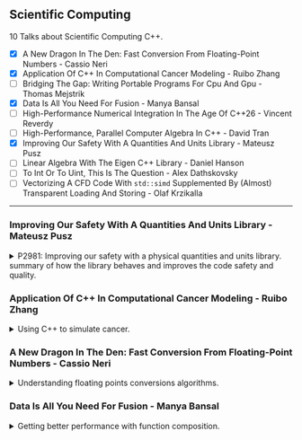 <!--
// cSpell:ignore Vectorizing kmph Electronvolt Kathir Farghani Alfraganus Grisu Grisù dyck Dybvig Andrysco Ranjit Jhala Sorin Jaffer Schubfach Raffaello Giulietti Junekey Jeon Florian Loitsch Tejú Jaguá armpl sger sgerb cblas saxpy
-->

<link rel="stylesheet" type="text/css" href="../../markdown-style.css">

## Scientific Computing

<summary>
10 Talks about Scientific Computing C++.
</summary>

- [x] A New Dragon In The Den: Fast Conversion From Floating-Point Numbers - Cassio Neri
- [x] Application Of C++ In Computational Cancer Modeling - Ruibo Zhang
- [ ] Bridging The Gap: Writing Portable Programs For Cpu And Gpu - Thomas Mejstrik
- [x] Data Is All You Need For Fusion - Manya Bansal
- [ ] High-Performance Numerical Integration In The Age Of C++26 - Vincent Reverdy
- [ ] High-Performance, Parallel Computer Algebra In C++ - David Tran
- [x] Improving Our Safety With A Quantities And Units Library - Mateusz Pusz
- [ ] Linear Algebra With The Eigen C++ Library - Daniel Hanson
- [ ] To Int Or To Uint, This Is The Question - Alex Dathskovsky
- [ ] Vectorizing A CFD Code With `std::simd` Supplemented By (Almost) Transparent Loading And Storing - Olaf Krzikalla

---

### Improving Our Safety With A Quantities And Units Library - Mateusz Pusz

<details>
<summary>
P2981: Improving our safety with a physical quantities and units library. summary of how the library behaves and improves the code safety and quality.
</summary>

[Improving Our Safety With A Quantities And Units Library](https://youtu.be/pPSdmrmMdjY?si=XqQIA63B6O9eDPJn), [slides](https://github.com/CppCon/CppCon2024/blob/main/Presentations/Improving_Our_Safety_With_a_Quantities_and_Units_Library.pdf), [event](https://cppcon2024.sched.com/event/1gZed/improving-our-safety-with-a-quantities-and-units-library), [P2981 proposal](https://wg21.link/p2981), [mp-units repository](https://github.com/mpusz/mp-units).

C++ safety, communicating units between processes, making errors can lead to disasters. it's important to get this right.

> Affected Industries
>
> - Aerospace
> - Autonomous cars
> - Embedded industries
> - Manufacturing
> - Maritime industry
> - Freight transport
> - Military
> - Astronomy
> - 3D design
> - Robotics
> - Audio
> - Medical devices
> - National laboratories
> - Scientific institutions and universities
> - All kinds of navigation and charting
> - GUI frameworks
> - Finance (including HFT)

It's not enough to just invest in training, it's still up to human skill, and many of the engineers writing C++ safety critical code aren't professional programmers, they are domain experts.

the goal of the library is to generate compile time errors - easy to understand, debug, and fix.

#### Typical Production Issues

examples of potential problems from real code bases.

1. The proliferation of `double` - same type every where
2. The proliferation of magic numbers - values that only make sense to domain experts.
3. The proliferation of conversion macros - using macros, redefining the same name again and again in different ways.
4. Lack of consistency - APIs that are easy to err with.

#### MP-Units & Standardization

The C++20/23 <cpp>mp-units</cpp> library, already available in github, conan package manager and compiler explorer.

> Goals:
>
> - Compile-time safety:
>   - correct handling of physical quantities, units, and numerical values
> - Performance:
>   - as fast or even faster than working with fundamental types
>   - no runtime overhead
>   - no space size overhead
> - Great user experience:
>   - optimized for readable compilation errors and great debugging experience
>   - easy to use and flexible
> - Scope:
>   - any unit's magnitude (huge, small, floating-point)
>   - systems of quantities
>   - systems of units
>   - the affine space
>   - highly adjustable text-output formatting
>   - scalar, vector, and tensor quantities
>   - natural units systems

#### A Taste Of Quantities And Units Library

moving from a manual implementation to using the library. using types with defined behaviors.

```cpp
// before
constexpr auto M_PER_KM = 1000.;
constexpr auto CM_PER_MI = 2.54 * 12. * 5280;
constexpr auto M_PER_MI = CM_PER_MI / 100.;
constexpr auto S_PER_H = 3600.;
constexpr auto MPS_PER_KMPH = M_PER_KM / S_PER_H;
constexpr auto MPS_PER_MPH = M_PER_MI / S_PER_H;

const double distance_m = 30.;
const double speed_mph = 25.;
const double speed_mps = speed_mph * MPS_PER_MPH;
const double time_to_goal_s = distance_m / speed_mps;
std::println("TTG: {:.6} s", time_to_goal_s);

// after
const quantity distance = 30. * m;
const quantity speed = 25. * mi / h;
const quantity time_to_goal = (distance / speed).in(s);
std::println("TTG: {::N[.6]}", time_to_goal_s);
```

if we try to multiply the distance and speed instead of dividing them, we would get an error. with the library, rather than denoting the unit (seconds, meters, kilometers per hour) in the names of the parameters, they are encoded into the type, which eliminates bugs.

```cpp
// before
double time_to_goal_s(double distance_m, double speed_kmph)
{
  return distance_m / (speed_kmph * MPS_PER_KMPH);
}

// after
quantity<s> time_to_goal(quantity<m> distance quantity<km/h> speed)
{
  return distance / speed;
}
```

if we pass the wrong variable (distance in km), then we get an error. we also cant mix up the argument order. it's much harder to ship bad code, since we get compile time checks through the type system.\
if we look at the compiled assembly code, it's basically the same.\
if we to have the input or output at different units, we can use generic programming and <cpp>concepts</cpp>.

```cpp
QuantityOf<isq::time> auto time_to_goal (QuantityOf<isq::length> auto distance, QuantityOf<isq::speed> auto speed)
{
  return distance / speed;
}

const quantity distance_to_turn = 400. * ft;
const quantity car_speed = 40. * mi / h;
const quantity ttg = time_to_goal(distance_to_turn, car_speed);
std::println("Turn right after {::N[.1]}", ttg.in(s));
```

we can add together values (minutes and seconds, distances) without manually scaling them.

#### Safety Features

safe unit conversions. magnitudes are known at compile time.\
<cpp>std::chrono</cpp> is still missing some units that are defined in the standard, which are either too large or too small to define with 64 bits. such as "electronvolt" ($1 _eV = 1.602176634 \times 10^{-19}J$) or Dalton ($1 Da = 1.660539040(20) \times 10^{-27} Kg$) or some units that require conversions with irrational numbers.\
we can define our own prefixes, and apply them for multiple units (kilogram, kilometer, etc...) since they can collide with either namespaces, they need to be opt-in into. there are also definitions to non-standard units (yards, miles, etc...).

Preventing truncation of data.

> Conversion of a quantity with the integral representation type to one with a unit of a lower resolution is truncating.

by default, we define things as integral, and we don't allow  truncating them down.  if we want quantities with fractions, we must define them as floating points, at our own risk.

```cpp
quantity q1 = 5 * m; 
std::cout << q1.in(km) << '\n'; // Compile-time error
quantity<si::kilo<si::metre>, int> q2 = q1; // Compile-time error

quantity q1f = 5. * m; // source quantity uses 'double' as a representation type
std::cout << q1f.in(km) << '\n';
quantity<si::kilo<si::metre>> q2f = q1f;
```

#### Tracing Columbus Route To The Bahamas

the story of Columbus and repressing it in code, going over the things he knew and what sort of units he used. Columbus used roman units, but relied on calculation made with persian units, leading to differences in what the length of a mile is.

```cpp
// length of degree of latitude estimation by medieval Persian geographer
// Abu al Abbas Ahmad ibn Muhammad ibn Kathir al-Farghani (a.k.a. Alfraganus)
// (degree of longitude at the equator should be roughly equivalent)
template<UnitOf<isq::length> auto Mile>
struct estimated_degree final : named_unit<"deg", mag_ratio<5667, 100> * Mile> {};

// roman units
inline constexpr struct roman_foot final : named_unit<"ft_r", mag<296> * si::milli<si::metre>> {} roman_foot;
inline constexpr struct roman_pace final : named_unit<"pace_r", mag<5> * roman_foot> {} roman_pace;
inline constexpr struct roman_mile final : named_unit<"mi_r", mag<1000> * roman_pace> {} roman_mile;

// used in Persia
// extended the Roman mile to fit an astronomical approximation of 1 minute of an arc of latitude
inline constexpr struct arabic_mile final : named_unit<"mi_a", mag<2163> * si::metre> {} arabic_mile;

// 1 minute of arc along the Earth's equator
inline constexpr struct geographical_mile final : named_unit<"mi_g", mag_ratio<18'553, 10> * si::metre> {} geographical_mile;

inline constexpr auto Columbus_degree = estimated_degree<roman_mile>{};
inline constexpr auto Alfraganus_degree = estimated_degree<arabic_mile>{};
inline constexpr struct equator_degree final : named_unit<"deg", mag<60> * geographical_mile> {} equator_degree;

template<Quantity Q1, Quantity Q2>
  requires std::invocable<std::minus<>, Q1, Q2>
quantity<percent> error(const Q1& approximate, const Q2& exact)
{
  return abs(approximate - exact) / exact;
}

std::cout << "Roman mile: " << (1. * roman_mile).in(si::metre) << "\n";
std::cout << "Arabic mile: " << (1. * arabic_mile).in(si::metre) << "\n";
std::cout << "Mile error: " << error(1. * roman_mile, 1. * arabic_mile) << "\n";

const quantity Columbus_equator_length = 360. * Columbus_degree;
const quantity Alfraganus_equator_length = 360. * Alfraganus_degree;
const quantity equator_length = 360. * equator_degree;

std::cout << "Columbus equator length: " << Columbus_equator_length.in(nmi) << "\n";
std::cout << "Alfraganus equator length: " << Alfraganus_equator_length.in(nmi) << "\n";
std::cout << "Equator length: " << equator_length.in(nmi) << "\n";
std::cout << "Equator error: " << error(Columbus_equator_length, equator_length) << "\n";

const quantity Columbus_distance = 68. * Columbus_degree;
const quantity Tenerife_Bahamas_distance = 5'982. * km;
const quantity Tenerife_Japan_distance = 10'600. * nmi;

std::cout << "Columbus distance: " << Columbus_distance.in(nmi) << "\n";
std::cout << "Tenerife-Japan distance: " << Tenerife_Japan_distance.in(nmi) << "\n";
std::cout << "Distance error: " << error(Columbus_distance, Tenerife_Japan_distance) << "\n";
std::cout << "Tenerife-Bahamas distance: " << Tenerife_Bahamas_distance.in(nmi) << "\n";
```

> Thanks to the usage of quantities and units library a developer has to focus only on a program logic and does not have to carefully verify every unit conversion and quantity arithmetics.

#### More Issues

> Implementing a physical quantities and units library is much
harder than it may initially appear.

explicit constructors, everywhere, always provide the unit and the value. interacting with legacy code that still use primitives. requiring more than one dimension for a quantity. length is one thing, but height, width, distance and wavelengths aren't the same thing, even if they are all measured with the same units. our type system must be able to tell them apart and prevent confusion. this is achieved by defining <cpp>quantity_spec</cpp> following the ISO definations. we can be as safe as we wish, depending on how exact we want to be.

type quantities

> `res = 1 * Hz + 1 * Bq + 1 * Bd;`
>
> - Hz (hertz) - unit of frequency
> - Bq (becquerel) - unit of activity
> - Bd (baud) - unit of modulation rate

running the calculation in different languages:

```cpp
// boost
using namespace boost::units::si;
std::cout << 1 * hertz + 1 * becquerel << '\n'; // 2 Hz
std::cout << 1 * becquerel + 1 * hertz << '\n'; // 2 Hz

// other units library
using namespace units::literals;
std::cout << 1_Hz + 1_Bq << '\n'; // 2 s^-1
```

with python

```python
print(1 * ureg.hertz + 1 * ureg.becquerel + 1 * ureg.baud) # 3.0 hertz
print(1 * ureg.becquerel + 1 * ureg.hertz + 1 * ureg.baud) # 3.0 becquerel
```

and with java - we get a compilation error.

```java
System.out.println(Quantities.getQuantity(1, Units.HERTZ)
  .add(Quantities.getQuantity(1, Units.BECQUEREL)));
```

even though they all a qualities of similar thing (dimension $T^{-1}$), they aren't comparable since they don't belong to the same domain, and shouldn't be mixed. in the <cpp>mp-units</cpp> library, their is a hierarchy tree for quantities that belong to the same kind: the <cpp>kind_of\<QS></cpp> modifier. so even though hertz and becquerel are both the same dimension, they aren't te same kind (frequency vs activity).

```cpp
static_assert(get_kind(isq::width) == get_kind(isq::height));
static_assert(get_kind(isq::width) == kind_of<isq::length>);
static_assert(implicitly_convertible(kind_of<isq::length>, isq::width));

namespace mp_units::si {
  // base quantities
  inline constexpr struct second final : named_unit<"s", kind_of<isq::time>> {} second;
  inline constexpr struct metre final : named_unit<"m", kind_of<isq::length>> {} metre;
  inline constexpr struct gram final : named_unit<"g", kind_of<isq::mass>> {} gram;
  inline constexpr auto kilogram = kilo<gram>;
  inline constexpr struct ampere final : named_unit<"A", kind_of<isq::electric_current>> {} ampere;
  inline constexpr struct kelvin final : named_unit<"K", kind_of<isq::thermodynamic_temperature>> {} kelvin;
  inline constexpr struct mole final : named_unit<"mol", kind_of<isq::amount_of_substance>> {} mole;
  inline constexpr struct candela final : named_unit<"cd", kind_of<isq::luminous_intensity>> {} candela;

  // derived quantities
  inline constexpr struct radian final : named_unit<"rad", metre / metre, kind_of<isq::angular_measure>> {} radian;
  inline constexpr struct steradian final : named_unit<"sr", square(metre) / square(metre), kind_of<isq::solid_angular_measure>> {} steradian;
  inline constexpr struct hertz final : named_unit<"Hz", inverse(second), kind_of<isq::frequency>> {} hertz;
  inline constexpr struct becquerel final : named_unit<"Bq", inverse(second), kind_of<isq::activity>> {} becquerel;
  inline constexpr struct newton final : named_unit<"N", kilogram * metre / square(second)> {} newton;
  inline constexpr struct pascal final : named_unit<"Pa", newton / square(metre)> {} pascal;
  inline constexpr struct joule final : named_unit<"J", newton * metre> {} joule;
  inline constexpr struct watt final : named_unit<"W", joule / second> {} watt;
  inline constexpr struct coulomb final : named_unit<"C", ampere * second> {} coulomb;
}
```

so we can get the same compile time error as we saw in the java code, we can't do operations on types where it doesn't make sense.\
the library also has affine spaces: a point (position) and displacement vector (difference between two points). the affine space limits the allowed operations.
</details>

### Application Of C++ In Computational Cancer Modeling - Ruibo Zhang

<details>
<summary>
Using C++ to simulate cancer.
</summary>

[Application Of C++ In Computational Cancer Modeling](https://youtu.be/_SDySGM_gJ8?si=shtZkbvwMDKjpTyZ), [slides](https://github.com/CppCon/CppCon2024/blob/main/Presentations/Application_Of_Computational_Cancer_Modeling.pdf), [event](https://cppcon2024.sched.com/event/1gZiB/application-of-c-in-computational-cancer-modeling).

> Main Topic: use C++ to simulate the process of cancer initiation
>
> - The mathematical model and simulation study
>   - Generate a single tumor (A single step of evolution)
>   - Generate multiple tumors (Tasked Based Concurrency)
>   - Obtain statistical properties of the tumors (Parallel STL algorithms)
> - Eigen (Array Class)
>   - <cpp>Eigen</cpp> is a C++ template library for linear algebra: matrices, vectors, numerical solvers, and related algorithms.
> - Modern C++:
>   - <cpp>random</cpp>: Pseudo-random number generation
>   - <cpp>future</cpp>: Task-Based Concurrency
>   - <cpp>numeric</cpp>: Parallel versions of certain STL algorithms

defining cancer, uncontrolled division of abnormal ells, we want a mathematical model to understand the evolution of cancer and predict the widnow of opportunity for screening. we define our model as having cells of different types, a cell can either alter it's type or divide into two cells of the same type. this constitutes a markov chain. the event happens on a random schedule - mutation rate and growth rate.

```cpp
#include <random>
std::mt19937_64 rnd_generator;
std::exponential_distribution<> exp{rate};
double time = exp(rnd_generator);
```

the inputs to our model are the starting population, the rates and the possible changes, the output is the disribution of cells at different timepoints. we use a dynamic two-dimension array from the <cpp>eigen</cpp> library, and we have a transition matrix between cell states.

more code examples, doing matrix stuff, column-wise operations and so on. then doing thing in parallel using <cpp>std::future</cpp> and launching the simulation in another thread.

</details>

### A New Dragon In The Den: Fast Conversion From Floating-Point Numbers - Cassio Neri

<details>
<summary>
Understanding floating points conversions algorithms.
</summary>

[A New Dragon In The Den: Fast Conversion From Floating-Point Numbers](https://youtu.be/fPZ1ZdA7Iwc?si=n605LzJnr2h0mWJo), [slides](https://github.com/CppCon/CppCon2024/blob/main/Presentations/A_New_Dragon_in_the_Den.pdf), [event](https://cppcon2024.sched.com/event/1gZgo/a-new-dragon-in-the-den-fast-conversion-from-floating-point-numbers)

> Standard C++ provides a few functions to convert a double or float value to string, namely, <cpp>sprintf</cpp>, <cpp>stringstream::operator<<</cpp>, <cpp>snprintf</cpp>, <cpp>to_string</cpp>, <cpp>to_chars</cpp> and <cpp>format</cpp>.\
> This talk concerns what goes on behind the scenes, i.e, the algorithms which these functions might use to do their job. Curiously, many of these algorithms have dragon-related names like Dragon, Grisu, Errol, Ryu and Dragonbox.

(I don't know what this is)

```cpp
uint64_t next_dyck_word(uint64_t w) {
  uint64_t a = w & -w;
  uint64_t b = w + a;
  uint64_t c = w ^ b;
  c = (c / a >> 2) + 1;
  c = ((c * c - 1) & 0xaaaaaaaaaaaaaaaa) | b;
  return c;
}
```

converting a floating point to a string. different output depending on what we do.

```cpp
double pi = std::numbers::pi;
string s1 = (stringstream{}<< pi).str(); // 3.14159
string s2 = to_string(pi); // 3.141593
string tmp(32,'\0');
auto s3 = std::to_chars(tmp.date(), tmp.data()+32, pi);
s3.resize(tmp.ptr - tmp.data()); // 3.141592653589793
string s4 = format("{}", pi); // 3.141592653589793
```

this isn't just in C++, there are different ways to print floating point data in every languages.

a basic function to convert integers to strings looks something like this:

```cpp
std::size_t number_of_digits(unsigned n) {
  size_t m = 1;
  m += n > 9;
  m += n > 99;
  m += n > 999;
  m += n > 9999;
  m += n > 99999;
  m += n > 999999;
  m += n > 9999999;
  m += n > 99999999;
  m += n > 999999999;
  return m;
}

std::string convert(unsigned n) {

  std::size_t size = number_of_digits(n);
  std::string str(size, '\0');
  char* p = &str.back();

  do {
    *p = n % 10 + '0';
    n /= 10;
    --p;
  } while(n);

  return str;
}
```

but for floating points, we might want something else.

first, a refresher about how floating point numbers are stored in memory: the exponent and the mantissa. the space between consecutive values increase, we can represent more distinct values which are closer to zero. this is the IEEE-754 representation.

for a 32 bit floating point value, the first bit is sign for the exponent, then 8 bits for the exponent, and the rest of the 23 bits for the mantissa. (something about the mantissa being an integer).\
this is how we get to different results for different types:

```cpp
double x = 1.0 / 3.0;
std::print("{}", x); // 0.3333333333333333
float y = 1.0f / 3.0f;
std::print("{}", y); // 0.33333334
```

the result of the calculation is somewhere between the two numbers the compiler can represent:
$2^{-25}\times{11,184,810}$ and $2^{-25}\times{11,184,811}$, and it knows it's around $\frac{2}{3}$ ways towards the upper number, so it chooses to print that number, rather than truncate the result.

The dragon's den - algorithms to convert floating points

| year | dragon name | authors                  | Usage                 |
| ---- | ----------- | ------------------------------|----------- |
| 1990 | Dragon      | Guy L. Steele, Jon L. White               | |
| 1996 |   NA          | Robert G. Burger and  R. Kent Dybvig      | |
| 2010 | Grisù       | Florian Loitsch                           | many browsers, node|
| 2016 | Errol       | Marc Andrysco, Ranjit Jhala, Sorin Lerner | |
| 2013 | NA            | Aubrey Jaffer                             | |
| 2018 | Ryū         | Ulf Adams                                 | C++, Gcc, Clang, Visual Studio |
| 2020 | Schubfach   | Raffaello Giulietti                       | |
| 2020 | Grisù-Exact | Junekey Jeon                              | |
| 2022 | Dragonbox   | Junekey Jeon                              | <cpp>fmt</cpp> library |

there are usually three steps to converting:

1. decode representation to binary
2. convert binary to decimal (exponent and mantissa)
3. convert exponent and mantissa to string

the middle step is the core focus of the dragon algorithms.

> Given $m \in \mathbb{N}$ and $E \in \mathbb{Z}$ \
> find $n \in \mathbb{N}$ and $F \in \mathbb{Z}$ \
> such that $n \times 10^F \cong m \times 2^E$.

for example: $11,184,811 \times 2^{-25} \cong 33,333,334 \times 10^{-8}$

we care about:

> - No information loss
> - As short as possible
> - As close as possible
> - Tiebreak rules

(examples)

introducing the Guarani people of south america and their creation myth. they provide the source for the name of a new algorithm "Tejú Jaguá".

> There must be some $n \times 10^F$ inside the permissible interval.\
> If $F$ is bad, then two **consecutive** numbers and of this form fall before and after the
permissible interval and thus $v -u = 10^F >2^E$ \
>The larger $F$, the shorter $n$.\
>We set $F$ to be the largest integer such that $10^F \leq 2 ^E$ \
> i.e:\
> $10^F \leq 2^E < 10^{F+1} \iff F \leq E \times log(2) < F+1 \iff F = \lfloor E \times log(2) \rfloor$

(I don't know how to understand this).

returns the shortest (after removing trailing zeros and adjusting exponents) decimal representation that fits the criteria if one such exists, and if not, returns the closest point inside the interval.

some benchmarks against other algorithms.
</details>

### Data Is All You Need For Fusion - Manya Bansal

<details>
<summary>
Getting better performance with function composition.
</summary>

[Data Is All You Need For Fusion](https://youtu.be/pEcOZDRXhNM?si=YkS4K6wZ_dZRJTL8), [slides](https://github.com/CppCon/CppCon2024/blob/main/Presentations/Data_is_All_you_Need_For_Fusion.pdf), [event](https://cppcon2024.sched.com/event/1gZgf/data-is-all-you-need-for-fusion).

the example of matrix multiplication - high performant code isn't a simple nested loop.

- tiles
- vectorization
- parallelization
- cacheing

a compiler can't divine all those techniques to optimize basic code into the advanced patterns, and even if it could, it would still need to be updated for each new hardware. the library has a simple interface that hides a very complex mechanism with different optimization depending on the hardware.

> Key Observation #1: Black boxing high performance implementations through function interfaces is a powerful tool.

example: scalar with vectors (one of which is transposed) accumulated with another scalar.

$A= \alpha(X \times y^T) + \beta \times A$

this is considered a simple computation, with an apple ARM machine, the best performant code resides in two libraries:

<cpp>armpl.h</cpp>, we can do the result in one function call.

```cpp
#include <armpl.h>
void armpl_sgerb(/*....*/){
  sgerb_(&m, &n, &alpha, 
    x.get_data(), &inc_x_y,
    y.get_data(), &inc_x_y, &beta,
    A.get_data(), &m);
}
```

<cpp>Accelerate</cpp> by apple, requires two function calls.

```cpp
# include <Accelerate.h>
void armpl_sgerb(/*....*/){
  cblas_sger(CblasColMajor, x.m, y.n, alpha,
    x.get_data(), 1,
    y.get_data(), 1,
    A.get_data(), R.m);
  cblas_saxpy(m * n, beta,
    A.get_data(), inc_x_y,
    A.get_data(), inc_x_y); 
}
```

there are performance differences between the libraries, so we look into it to find the reason. there is no difference in the performance when multiplying vectors (which is the most compute intensive part). the problem lies in the composition part, the result of the intermidiate is out of cache and we suffer a miss.

but what if did things in chunks and process subsets to exploit locality for caching?

```cpp
# include <Accelerate.h>
void armpl_sgerb(/*....*/){
  for (int j = 0; j < R.n; j += ColTile) {
    cblas_sger(CblasColMajor, m, 1, alpha,
      x.get_data(), 1,
      &y(0 ,j), 1,
      &R(0, j), R.m);
      
    cblas_saxpy(m * ColTile, 1.0f,
      &A(0, j), inc_x_y,
      &R(0, j), inc_x_y); 
  }
}
```

this actually brings the performance to the same level as the better library!

> Key Observation #2: Naive function composition results in locality losses.

the compiler isn't good at understanding this kind of code, but we ask the questions:

> 1. Question: What information does a compiler need to generate code that exploits locality?
> 2. Question: What information does a compiler need to keep the control and opacity of function interfaces while still making their composition performant?
>
> The Big Idea: Enrich function interfaces with data production and consumption pattern to automatically fuse computation.

Fern! is an open source library for function composition fusion.

```cpp
Pipeline pipeline({
  vadd(a, b, len, out_1),
  vadd(out_1, c, len, out_2),
});

pipeline.constructPipeline();
pipeline = pipeline.finalize();
```

it figures out dependencies between the functions and fuses them together into chunked subsets and computes them. it can work with multiple other sources, such as Intel deep learning, math kernel and some databases, and even trees!.\
an output first perspective. an example of a convolution function. creating the struct that eventually becomes the fusion function, defining the input and the pipeline.

some decomposition are legal, but there are some subset decompositions aren't, this limitation to "self-similar" data structures allows fern to run hierarchal-decompose.\
there are a lot of stuff for adding data structures, overriding function from the base class, views, materialization and other stuff. exposing an API to control properties of the fused code, which can improve locality depending on the machine.

- split
- parallelize
- bind constants
- breaking pipelines (computing outside the pipeline)
- creating sub-pipelines (finer granularity)

another example with blurring data (averaging on the x and y axis).
</details>
